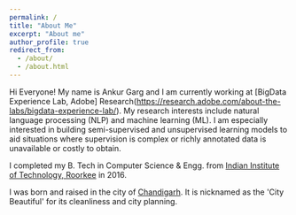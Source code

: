 ```yaml
---
permalink: /
title: "About Me"
excerpt: "About me"
author_profile: true
redirect_from: 
  - /about/
  - /about.html
---
```


Hi Everyone! My name is Ankur Garg and I am currently working at [BigData Experience Lab, Adobe] Research(https://research.adobe.com/about-the-labs/bigdata-experience-lab/). My research interests include natural language processing (NLP) and machine learning (ML). I am especially interested in building semi-supervised and unsupervised learning models to aid situations where supervision is complex or richly annotated data is unavailable or costly to obtain.

I completed my B. Tech in Computer Science & Engg. from [Indian Institute of Technology, Roorkee](https://www.iitr.ac.in/) in 2016.

I was born and raised in the city of [Chandigarh](https://en.wikipedia.org/wiki/Chandigarh). It is nicknamed as the 'City Beautiful' for its cleanliness and city planning.
